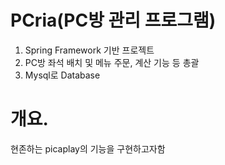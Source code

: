 # PCria(PC방 관리 프로그램)
1. Spring Framework 기반 프로젝트
2. PC방 좌석 배치 및 메뉴 주문, 계산 기능 등 총괄
3. Mysql로 Database 

# 개요. 
현존하는 picaplay의 기능을 구현하고자함
